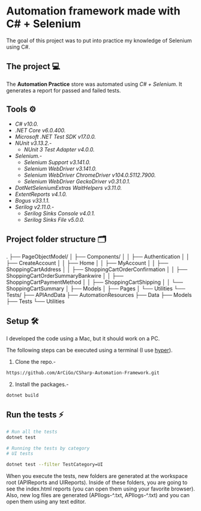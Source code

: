 # Automation framework made with C# + Selenium

The goal of this project was to put into practice my knowledge of Selenium using C#.

## The project 💻

The **Automation Practice** store was automated using *C# + Selenium*. It generates a report for passed and failed tests.

## Tools ⚙️

* *C# v10.0.*
* *.NET Core v6.0.400.*
* *Microsoft .NET Test SDK v17.0.0.*
* *NUnit v3.13.2.-*
    * *NUnit 3 Test Adapter v4.0.0.*
* *Selenium.-*
    * *Selenium Support v3.141.0.*
    * *Selenium WebDriver v3.141.0.*
    * *Selenium WebDriver ChromeDriver v104.0.5112.7900.*
    * *Selenium WebDriver GeckoDriver v0.31.0.1.*
* *DotNetSeleniumExtras WaitHelpers v3.11.0.*
* *ExtentReports v4.1.0.*
* *Bogus v33.1.1.*
* *Serilog v2.11.0.-*
    * *Serilog Sinks Console v4.0.1.*
    * *Serilog Sinks File v5.0.0.*

## Project folder structure 🗂️

.
├── PageObjectModel/
│   ├── Components/
│   │   ├── Authentication
│   │   ├── CreateAccount
│   │   ├── Home
│   │   ├── MyAccount
│   │   ├── ShoppingCartAddress
│   │   ├── ShoppingCartOrderConfirmation
│   │   ├── ShoppingCartOrderSummaryBankwire
│   │   ├── ShoppingCartPaymentMethod
│   │   ├── ShoppingCartShipping
│   │   └── ShoppingCartSummary
│   ├── Models
│   ├── Pages
│   └── Utilities
└── Tests/
    ├── APIAndData
    ├── AutomationResources
    ├── Data
    ├── Models
    ├── Tests
    └── Utilities

## Setup 🛠️

I developed the code using a Mac, but it should work on a PC.

The following steps can be executed using a terminal (I use [hyper](https://hyper.is/)).

1. Clone the repo.-

```bash
https://github.com/ArCiGo/CSharp-Automation-Framework.git
```

2. Install the packages.-

```bash
dotnet build
```

## Run the tests ⚡️

```bash
# Run all the tests
dotnet test
```

```bash
# Running the tests by category
# UI tests

dotnet test --filter TestCategory=UI
```

When you execute the tests, new folders are generated at the workspace root (APIReports and UIReports). Inside of these folders, you are going to see the index.html reports (you can open them using your favorite browser). Also, new log files are generated (APIlogs-^.txt, APIlogs-^.txt) and you can open them using any text editor.
